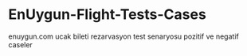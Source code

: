 # EnUygun-Flight-Tests-Cases
enuygun.com ucak bileti rezarvasyon test senaryosu pozitif ve negatif caseler
